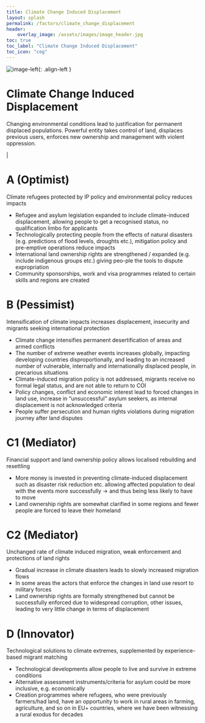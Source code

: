 ```yaml
---
title: Climate Change Induced Displacement
layout: splash
permalink: /factors/climate_change_displacement
header:
    overlay_image: /assets/images/image_header.jpg
toc: true
toc_label: "Climate Change Induced Displacement"
toc_icon: "cog"
---
```


![image-left](/foresightinteractive/assets/images/ClimateChange.jpg){: .align-left }

# Climate Change Induced Displacement
Changing environmental conditions lead to justification for permanent displaced populations. Powerful entity takes control of land, displaces previous users, enforces new ownership and management with violent oppression.

|

# A (Optimist)
Climate refugees protected by IP policy and environmental policy reduces impacts
* Refugee and asylum legislation expanded to include climate-induced displacement, allowing people to get a recognised status, no qualification limbo for applicants 
* Technologically protecting people from the effects of natural disasters (e.g. predictions of flood levels, droughts etc.), mitigation policy and pre-emptive operations reduce impacts
* International land ownership rights are strengthened / expanded (e.g. include indigenous groups etc.) giving peo-ple the tools to dispute expropriation
* Community sponsorships, work and visa programmes related to certain skills and regions are created

# B (Pessimist)
Intensification of climate impacts increases displacement, insecurity and migrants seeking international protection
* Climate change intensifies permanent desertification of areas and armed conflicts
* The number of extreme weather events increases globally, impacting developing countries disproportionally, and leading to an increased number of vulnerable, internally and internationally displaced people, in precarious situations
* Climate-induced migration policy is not addressed, migrants receive no formal legal status, and are not able to return to COI
* Policy changes, conflict and economic interest lead to forced changes in land use, increase in “unsuccessful” asylum seekers, as internal displacement is not acknowledged criteria
* People suffer persecution and human rights violations during migration journey after land disputes

# C1 (Mediator)
Financial support and land ownership policy allows localised rebuilding and resettling
* More money is invested in preventing climate-induced displacement such as disaster risk reduction etc. allowing affected population to deal with the events more successfully &rarr; and thus being less likely to have to move
* Land ownership rights are somewhat clarified in some regions and fewer people are forced to leave their homeland

# C2 (Mediator)
Unchanged rate of climate induced migration, weak enforcement and protections of land rights 
* Gradual increase in climate disasters leads to slowly increased migration flows
* In some areas the actors that enforce the changes in land use resort to military forces
* Land ownership rights are formally strengthened but cannot be successfully enforced due to widespread corruption, other issues, leading to very little change in terms of displacement


# D (Innovator)
Technological solutions to climate extremes, supplemented by experience-based migrant matching 
* Technological developments allow people to live and survive in extreme conditions
* Alternative assessment instruments/criteria for asylum could be more inclusive, e.g. economically
* Creation programmes where refugees, who were previously farmers/had land, have an opportunity to work in rural areas in farming, agriculture, and so on in EU+ countries, where we have been witnessing a rural exodus for decades
